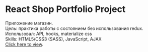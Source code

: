 # React Shop Portfolio Project
Приложение магазин. \
Цель: практика работы с состоянием без использования redux. \
Использовал: API, hooks, materialize css \
Skills: HTML5/CSS3 (SASS), JavaScript, AJAX \
[Click here to view](https://Le-Ga.github.io/react-shop).
